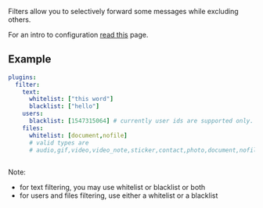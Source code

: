 Filters allow you to selectively forward some messages while excluding others.



For an intro to configuration [read this](https://github.com/aahnik/tgcf/wiki/How-to-configure-tgcf-%3F) page.

## Example

```yaml
plugins:
  filter:
    text:
      whitelist: ["this word"]
      blacklist: ["hello"]
    users:
      blacklist: [1547315064] # currently user ids are supported only. get from @userinfobot on telegram
    files:
      whitelist: [document,nofile] 
      # valid types are 
      # audio,gif,video,video_note,sticker,contact,photo,document,nofile
    

```

Note:
- for text filtering, you may use whitelist or blacklist or both
- for users and files filtering, use either a whitelist or a blacklist
